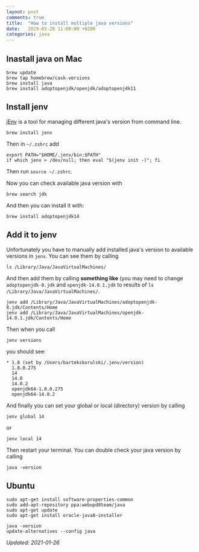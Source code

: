 ```yaml
---
layout: post
comments: true
title:  "How to install multiple java versions"
date:   2019-03-28 11:00:00 +0200
categories: java
---
```



## Inastall java on Mac

``` shell
brew update
brew tap homebrew/cask-versions
brew install java
brew install adoptopenjdk/openjdk/adoptopenjdk11
```

## Install jenv

[jEnv](https://www.jenv.be/) is a tool for managing different java's version from command line.

``` shell
brew install jenv
```

Then in `~/.zshrc` add

``` shell
export PATH="$HOME/.jenv/bin:$PATH"
if which jenv > /dev/null; then eval "$(jenv init -)"; fi
```
Then run `source ~/.zshrc`.

Now you can check available java version with

``` shell
brew search jdk
```

And then you can install it with:

``` shell
brew install adoptopenjdk14
```

## Add it to jenv

Unfortunately you have to manually add installed java's version to available versions in `jenv`.
You can see them by calling

``` shell
ls /Library/Java/JavaVirtualMachines/
```
And then add them by calling __something like__ (you may need to change
`adoptopenjdk-8.jdk` and `openjdk-14.0.1.jdk` to results of `ls /Library/Java/JavaVirtualMachines/`.
``` shell
jenv add /Library/Java/JavaVirtualMachines/adoptopenjdk-8.jdk/Contents/Home
jenv add /Library/Java/JavaVirtualMachines/openjdk-14.0.1.jdk/Contents/Home
```

Then when you call
``` shell
jenv versions
```
you should see:

``` shell
* 1.8 (set by /Users/bartekskorulski/.jenv/version)
  1.8.0.275
  14
  14.0
  14.0.2
  openjdk64-1.8.0.275
  openjdk64-14.0.2
```

And finally you can set your global or local (directory) version by calling

``` shell
jenv global 14
```
or

``` shell
jenv local 14
```

Then restart your terminal. You can double check your java version by calling

``` shell
java -version
```

## Ubuntu

``` shell
sudo apt-get install software-properties-common
sudo add-apt-repository ppa:webupd8team/java
sudo apt-get update
sudo apt-get install oracle-java8-installer
```

``` shell
java -version
update-alternatives --config java
```

_Updated: 2021-01-26_
